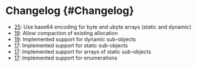 # Changelog {#Changelog}

* [25](https://github.com/HBPVIS/ZeroBuf/pull/25):
  Use base64 encoding for byte and ubyte arrays (static and dynamic)
* [19](https://github.com/HBPVIS/ZeroBuf/pull/19):
  Allow compaction of existing allocation
* [19](https://github.com/HBPVIS/ZeroBuf/pull/19):
  Implemented support for dynamic sub-objects
* [17](https://github.com/HBPVIS/ZeroBuf/pull/17):
  Implemented support for static sub-objects
* [17](https://github.com/HBPVIS/ZeroBuf/pull/17):
  Implemented support for arrays of static sub-objects
* [17](https://github.com/HBPVIS/ZeroBuf/pull/17):
  Implemented support for enumerations

